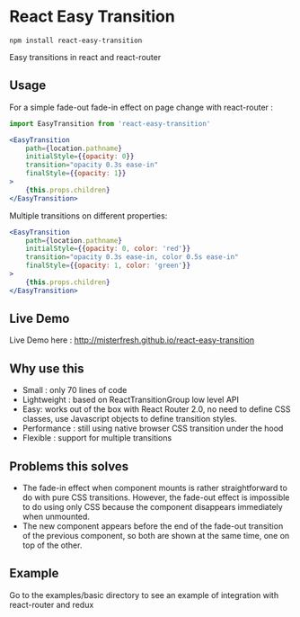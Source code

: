 # React Easy Transition

```
npm install react-easy-transition
```

Easy transitions in react and react-router

## Usage

For a simple fade-out fade-in effect on page change with react-router :

```jsx
import EasyTransition from 'react-easy-transition'

<EasyTransition 
    path={location.pathname}
    initialStyle={{opacity: 0}}
    transition="opacity 0.3s ease-in"
    finalStyle={{opacity: 1}}
>
    {this.props.children}
</EasyTransition>
```

Multiple transitions on different properties:

```jsx
<EasyTransition 
    path={location.pathname}
    initialStyle={{opacity: 0, color: 'red'}}
    transition="opacity 0.3s ease-in, color 0.5s ease-in"
    finalStyle={{opacity: 1, color: 'green'}}
>
    {this.props.children}
</EasyTransition>
```

## Live Demo

Live Demo here : http://misterfresh.github.io/react-easy-transition

## Why use this

* Small : only 70 lines of code 
* Lightweight : based on ReactTransitionGroup low level API 
* Easy: works out of the box with React Router 2.0, no need to define CSS classes, use Javascript objects to define transition styles.
* Performance : still using native browser CSS transition under the hood
* Flexible : support for multiple transitions

## Problems this solves

* The fade-in effect when component mounts is rather straightforward to do with pure CSS transitions. However, the fade-out effect is impossible to do using only CSS because the component disappears immediately when unmounted.
* The new component appears before the end of the fade-out transition of the previous component, so both are shown at the same time, one on top of the other.

## Example

Go to the examples/basic directory to see an example of integration with react-router and redux